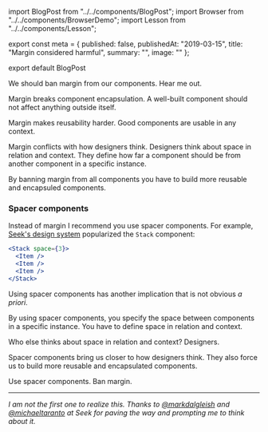 import BlogPost from "../../components/BlogPost";
import Browser from "../../components/BrowserDemo";
import Lesson from "../../components/Lesson";

export const meta = {
  published: false,
  publishedAt: "2019-03-15",
  title: "Margin considered harmful",
  summary:
    "",
  image: ""
};

export default BlogPost

We should ban margin from our components. Hear me out.

Margin breaks component encapsulation. A well-built component should not affect anything outside itself.

Margin makes reusability harder. Good components are usable in any context.

Margin conflicts with how designers think. Designers think about space in relation and context. They define how far a component should be from another component in a specific instance.

By banning margin from all components you have to build more reusable and encapsuled components.

### Spacer components

Instead of margin I recommend you use spacer components. For example, [Seek's design system](https://seek-oss.github.io/braid-design-system) popularized the `Stack` component:

```jsx
<Stack space={3}>
  <Item />
  <Item />
  <Item />
</Stack>
```

Using spacer components has another implication that is not obvious _a priori_.

By using spacer components, you specify the space between components in a specific instance. You have to define space in relation and context.

Who else thinks about space in relation and context? Designers.

Spacer components bring us closer to how designers think. They also force us to build more reusable and encapsulated components.

Use spacer components. Ban margin.

----

_I am not the first one to realize this. Thanks to [@markdalgleish](https://twitter.com/markdalgleish) and [@michaeltaranto](https://twitter.com/michaeltaranto) at Seek for paving the way and prompting me to think about it._


